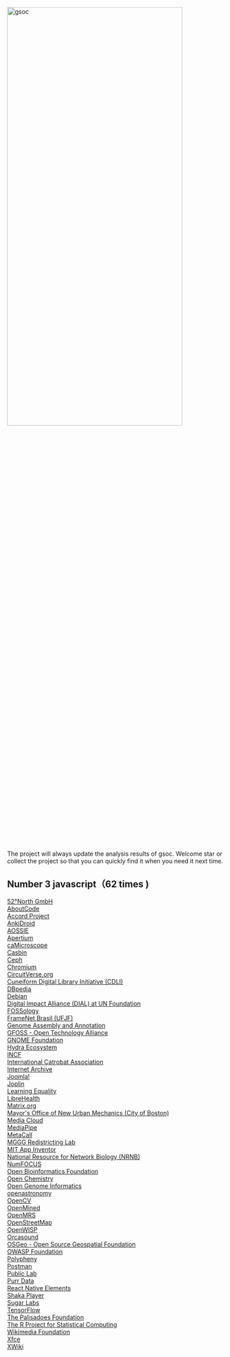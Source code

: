 <img width="90%"  height="50%" alt="gsoc" src="https://user-images.githubusercontent.com/37730787/148780222-ccf1cd3f-0015-4c87-830d-80be55a444db.png">

The project will always update the analysis results of gsoc. Welcome star or collect the project so that you can quickly find it when you need it next time.

## Number 3 javascript（62 times )

[52°North GmbH](https://summerofcode.withgoogle.com/archive/2021/organizations/5129526253715456)
<br>
[AboutCode](https://summerofcode.withgoogle.com/archive/2021/organizations/5677990456852480)<br>
[Accord Project](https://summerofcode.withgoogle.com/archive/2021/organizations/4826533859950592)<br>
[AnkiDroid](https://summerofcode.withgoogle.com/archive/2021/organizations/5687189203058688)<br>
[AOSSIE](https://summerofcode.withgoogle.com/archive/2021/organizations/5135086290206720)<br>
[Apertium](https://summerofcode.withgoogle.com/archive/2021/organizations/5702681049432064)<br>
[caMicroscope](https://summerofcode.withgoogle.com/archive/2021/organizations/5372385280131072)<br>
[Casbin](https://summerofcode.withgoogle.com/archive/2021/organizations/6199282348064768)<br>
[Ceph](https://summerofcode.withgoogle.com/archive/2021/organizations/6259684285087744)<br>
[Chromium](https://summerofcode.withgoogle.com/archive/2021/organizations/4857406487527424)<br>
[CircuitVerse.org](https://summerofcode.withgoogle.com/archive/2021/organizations/6293580166987776)<br>
[Cuneiform Digital Library Initiative (CDLI)](https://summerofcode.withgoogle.com/archive/2021/organizations/5679162177617920)<br>
[DBpedia](https://summerofcode.withgoogle.com/archive/2021/organizations/4709350374899712)<br>
[Debian](https://summerofcode.withgoogle.com/archive/2021/organizations/5913368723980288)<br>
[Digital Impact Alliance (DIAL) at UN Foundation](https://summerofcode.withgoogle.com/archive/2021/organizations/5400186335002624)<br>
[FOSSology](https://summerofcode.withgoogle.com/archive/2021/organizations/5641437164601344)<br>
[FrameNet Brasil (UFJF)](https://summerofcode.withgoogle.com/archive/2021/organizations/6046169112772608)<br>
[Genome Assembly and Annotation](https://summerofcode.withgoogle.com/archive/2021/organizations/5794597745197056)<br>
[GFOSS - Open Technology Alliance](https://summerofcode.withgoogle.com/archive/2021/organizations/5185060013080576)<br>
[GNOME Foundation](https://summerofcode.withgoogle.com/archive/2021/organizations/6476318677401600)<br>
[Hydra Ecosystem](https://summerofcode.withgoogle.com/archive/2021/organizations/5753537857847296)<br>
[INCF](https://summerofcode.withgoogle.com/archive/2021/organizations/6330511550578688)<br>
[International Catrobat Association](https://summerofcode.withgoogle.com/archive/2021/organizations/5201744182640640)<br>
[Internet Archive](https://summerofcode.withgoogle.com/archive/2021/organizations/6193723385315328)<br>
[Joomla!](https://summerofcode.withgoogle.com/archive/2021/organizations/6265631002853376)<br>
[Joplin](https://summerofcode.withgoogle.com/archive/2021/organizations/6548330145906688)<br>
[Learning Equality](https://summerofcode.withgoogle.com/archive/2021/organizations/5523941925322752)<br>
[LibreHealth](https://summerofcode.withgoogle.com/archive/2021/organizations/6009541631672320)<br>
[Matrix.org](https://summerofcode.withgoogle.com/archive/2021/organizations/4920269205929984)<br>
[Mayor's Office of New Urban Mechanics (City of Boston)](https://summerofcode.withgoogle.com/archive/2021/organizations/5504645576785920)<br>
[Media Cloud](https://summerofcode.withgoogle.com/archive/2021/organizations/6194875543846912)<br>
[MediaPipe](https://summerofcode.withgoogle.com/archive/2021/organizations/5917807371354112)<br>
[MetaCall](https://summerofcode.withgoogle.com/archive/2021/organizations/5272300328321024)<br>
[MGGG Redistricting Lab](https://summerofcode.withgoogle.com/archive/2021/organizations/5759703384064000)<br>
[MIT App Inventor](https://summerofcode.withgoogle.com/archive/2021/organizations/5354857417932800)<br>
[National Resource for Network Biology (NRNB)](https://summerofcode.withgoogle.com/archive/2021/organizations/4898028657311744)<br>
[NumFOCUS](https://summerofcode.withgoogle.com/archive/2021/organizations/6176584620310528)<br>
[Open Bioinformatics Foundation](https://summerofcode.withgoogle.com/archive/2021/organizations/6326136019091456)<br>
[Open Chemistry](https://summerofcode.withgoogle.com/archive/2021/organizations/5838773731983360)<br>
[Open Genome Informatics](https://summerofcode.withgoogle.com/archive/2021/organizations/5660767872876544)<br>
[openastronomy](https://summerofcode.withgoogle.com/archive/2021/organizations/6276607395758080)<br>
[OpenCV](https://summerofcode.withgoogle.com/archive/2021/organizations/5722622045716480)<br>
[OpenMined](https://summerofcode.withgoogle.com/archive/2021/organizations/5769029704220672)<br>
[OpenMRS](https://summerofcode.withgoogle.com/archive/2021/organizations/5663972321132544)<br>
[OpenStreetMap](https://summerofcode.withgoogle.com/archive/2021/organizations/5165116701540352)<br>
[OpenWISP](https://summerofcode.withgoogle.com/archive/2021/organizations/5206079750799360)<br>
[Orcasound](https://summerofcode.withgoogle.com/archive/2021/organizations/6255426160558080)<br>
[OSGeo - Open Source Geospatial Foundation](https://summerofcode.withgoogle.com/archive/2021/organizations/5115040503431168)<br>
[OWASP Foundation](https://summerofcode.withgoogle.com/archive/2021/organizations/5704942551040000)<br>
[Polypheny](https://summerofcode.withgoogle.com/archive/2021/organizations/5697965007568896)<br>
[Postman](https://summerofcode.withgoogle.com/archive/2021/organizations/5124239249637376)<br>
[Public Lab](https://summerofcode.withgoogle.com/archive/2021/organizations/6245542903939072)<br>
[Purr Data](https://summerofcode.withgoogle.com/archive/2021/organizations/5146061710032896)<br>
[React Native Elements](https://summerofcode.withgoogle.com/archive/2021/organizations/4838168020385792)<br>
[Shaka Player](https://summerofcode.withgoogle.com/archive/2021/organizations/4852309401534464)<br>
[Sugar Labs](https://summerofcode.withgoogle.com/archive/2021/organizations/6572491585093632)<br>
[TensorFlow](https://summerofcode.withgoogle.com/archive/2021/organizations/6649841832165376)<br>
[The Palisadoes Foundation](https://summerofcode.withgoogle.com/archive/2021/organizations/4835102856577024)<br>
[The R Project for Statistical Computing](https://summerofcode.withgoogle.com/archive/2021/organizations/6564346347388928)<br>
[Wikimedia Foundation](https://summerofcode.withgoogle.com/archive/2021/organizations/5270263742070784)<br>
[Xfce](https://summerofcode.withgoogle.com/archive/2021/organizations/5706869816950784)<br>
[XWiki](https://summerofcode.withgoogle.com/archive/2021/organizations/5665151457427456)<br>
<br>
